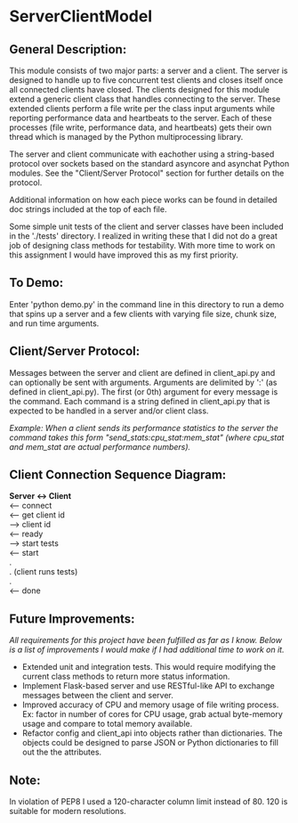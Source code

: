 # ServerClientModel

## General Description:
This module consists of two major parts: a server and a client. The server is designed to handle up to five concurrent test clients and closes itself once all connected clients have closed. The clients designed for this module extend a generic client class that handles connecting to the server. These extended clients perform a file write per the class input arguments while reporting performance data and heartbeats to the server. Each of these processes (file write, performance data, and heartbeats) gets their own thread which is managed by the Python multiprocessing library.

The server and client communicate with eachother using a string-based protocol over sockets based on the standard asyncore and asynchat Python modules. See the "Client/Server Protocol" section for further details on the protocol. 

Additional information on how each piece works can be found in detailed doc strings included at the top of each file.

Some simple unit tests of the client and server classes have been included in the './tests' directory. I realized in writing these that I did not do a great job of designing class methods for testability. With more time to work on this assignment I would have improved this as my first priority.

## To Demo:
Enter 'python demo.py' in the command line in this directory to run a demo that spins up a server and a few clients with varying file size, chunk size, and run time arguments.

## Client/Server Protocol:
Messages between the server and client are defined in client_api.py and can optionally be sent with arguments. Arguments are delimited by ':' (as defined in client_api.py). The first (or 0th) argument for every message is the command. Each command is a string defined in client_api.py that is expected to be handled in a server and/or client class.

_Example: When a client sends its performance statistics to the server the command takes this form "send_stats:cpu_stat:mem_stat" (where cpu_stat and mem_stat are actual performance numbers)._

## Client Connection Sequence Diagram:
__Server <-> Client__  
<-- connect  
<-- get client id  
--> client id  
<-- ready  
--> start tests  
<-- start  
.  
. (client runs tests)  
.  
<-- done  

## Future Improvements:
_All requirements for this project have been fulfilled as far as I know. Below is a list of improvements I would make if I had additional time to work on it._
* Extended unit and integration tests. This would require modifying the current class methods to return more status information.
* Implement Flask-based server and use RESTful-like API to exchange messages between the client and server.
* Improved accuracy of CPU and memory usage of file writing process. Ex: factor in number of cores for CPU usage, grab actual byte-memory usage and compare to total memory available.
* Refactor config and client_api into objects rather than dictionaries. The objects could be designed to parse JSON or Python dictionaries to fill out the the attributes.

## Note:
In violation of PEP8 I used a 120-character column limit instead of 80. 120 is suitable for modern resolutions.
